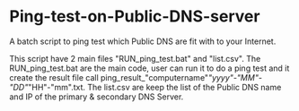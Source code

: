 # Ping-test-on-Public-DNS-server
A batch script to ping test which Public DNS are fit with to your Internet.

This script have 2 main files "RUN_ping_test.bat" and "list.csv". The RUN_ping_test.bat are the main code, user can run it to do a ping test and it create the result file call ping_result_"computername"_"yyyy"-"MM"-"DD"_"HH"-"mm".txt. The list.csv are keep the list of the Public DNS name and IP of the primary & secondary DNS Server.
